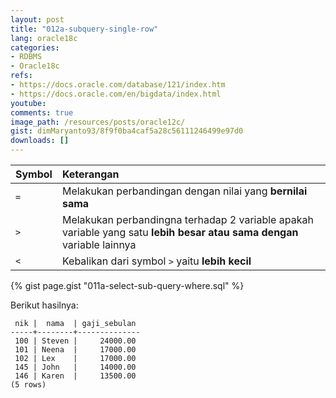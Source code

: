 ```yaml
---
layout: post
title: "012a-subquery-single-row"
lang: oracle18c
categories:
- RDBMS
- Oracle18c
refs: 
- https://docs.oracle.com/database/121/index.htm
- https://docs.oracle.com/en/bigdata/index.html
youtube: 
comments: true
image_path: /resources/posts/oracle12c/
gist: dimMaryanto93/8f9f0ba4caf5a28c56111246499e97d0
downloads: []
---
```


| Symbol  | Keterangan  |
| :---    | :---        |
| `=`     | Melakukan perbandingan dengan nilai yang **bernilai sama** |
| `>`     | Melakukan perbandingna terhadap 2 variable apakah variable yang satu **lebih besar atau sama dengan** variable lainnya |
| `<`     | Kebalikan dari symbol `>` yaitu **lebih kecil** |

{% gist page.gist "011a-select-sub-query-where.sql" %}

Berikut hasilnya:

```postgresql-console
 nik |  nama  | gaji_sebulan 
-----+--------+--------------
 100 | Steven |     24000.00
 101 | Neena  |     17000.00
 102 | Lex    |     17000.00
 145 | John   |     14000.00
 146 | Karen  |     13500.00
(5 rows)
```
